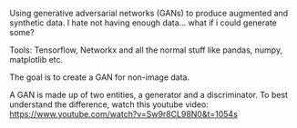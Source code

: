 Using generative adversarial networks (GANs) to produce augmented and synthetic data.
I hate not having enough data... what if i could generate some?

Tools: Tensorflow, Networkx and all the normal stuff like pandas, numpy, matplotlib etc.

The goal is to create a GAN for non-image data.

A GAN is made up of two entities, a generator and a discriminator. To best understand the difference, watch this youtube video: https://www.youtube.com/watch?v=Sw9r8CL98N0&t=1054s

